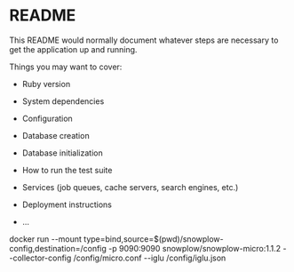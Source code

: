 # README

This README would normally document whatever steps are necessary to get the
application up and running.

Things you may want to cover:

* Ruby version

* System dependencies

* Configuration

* Database creation

* Database initialization

* How to run the test suite

* Services (job queues, cache servers, search engines, etc.)

* Deployment instructions

* ...

docker run --mount type=bind,source=$(pwd)/snowplow-config,destination=/config -p 9090:9090 snowplow/snowplow-micro:1.1.2 --collector-config /config/micro.conf --iglu /config/iglu.json

